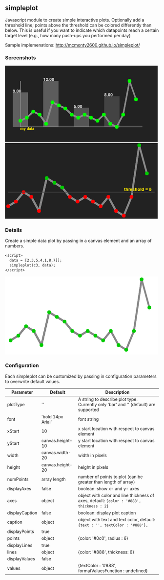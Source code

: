 ## simpleplot
Javascript module to create simple interactive plots. 
Optionally add a threshold line; points above the threshold can be colored differently than below. This is useful if you want to indicate which datapoints reach a certain target level (e.g., how many push-ups you performed per day)

Sample implemenations: http://mcmonty2600.github.io/simpleplot/

### Screenshots

![image failed to load](screenshots/plot1.PNG "An example with two plot types superimposed on same canvas")
![image failed to load](screenshots/plot2.PNG "An example with a threshold line")

### Details

Create a simple data plot by passing in a canvas element and an array of numbers. 
```
<script>
  data = [2,3,5,4,1,8,7]];
  simpleplot(c3, data);
</script>
```
![image failed to load](screenshots/plot_plain.PNG "basic plot without parameters and no canvas formatting")

### Configuration 

Each simpleplot can be customized by passing in configuration parameters to overwrite default values.

| Parameter | Default | Description |
| ------------- | ------------- | ------------- |
| plotType | '' | A string to describe plot type. Currently only 'bar' and '' (default) are supported |
| font     | 'bold 14px Arial' | font string |
| xStart   | 10               | x start location with respect to canvas element |
| yStart   | canvas.height-10 | y start location with respect to canvas element |
| width    | canvas.width-20  | width in pixels  |
| height   | canvas.height-20 | height in pixels |
| numPoints | array length | number of points to plot (can be greater than length of array) |
| displayAxes | false  | boolean: show x- and y- axes |
| axes | object | object with color and line thickness of axes, default: ```{color : '#888', thickness : 2}``` |
| displayCaption | false | boolean: display plot caption |
| caption | object | object with text and text color, default: ```{text : '', textColor : '#888'},``` |
| displayPoints | true | |
| points | object | {color: '#0c0', radius : 6} |
| displayLines | true | | 
| lines | object | {color: '#888', thickness: 6} |
| displayValues | false | |
| values | object | {textColor : '#888', formatValuesFunction : undefined} |
